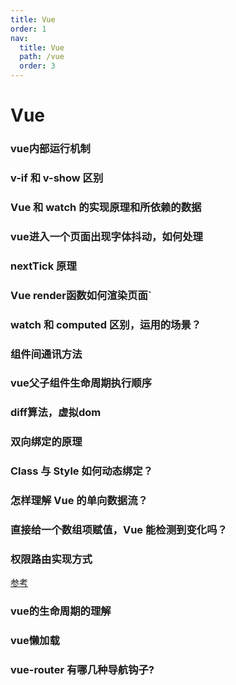 ```yaml
---
title: Vue
order: 1
nav:
  title: Vue
  path: /vue
  order: 3
---
```


# Vue

### vue内部运行机制

### v-if 和 v-show 区别

### Vue 和 watch 的实现原理和所依赖的数据

### vue进入一个页面出现字体抖动，如何处理

### nextTick 原理

### Vue render函数如何渲染页面`

### watch 和 computed 区别，运用的场景？

### 组件间通讯方法

### vue父子组件生命周期执行顺序

### diff算法，虚拟dom

### 双向绑定的原理

### Class 与 Style 如何动态绑定？

### 怎样理解 Vue 的单向数据流？

### 直接给一个数组项赋值，Vue 能检测到变化吗？

### 权限路由实现方式
[参考](https://juejin.cn/post/6844903648057622536)

### vue的生命周期的理解

### vue懒加载

### vue-router 有哪几种导航钩子?




